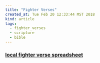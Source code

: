 ```yaml
---
title: "Fighter Verses"
created_at: Tue Feb 20 12:33:44 MST 2018
kind: article
tags:
  - fighter_verses
  - scripture
  - bible
---
```


<h3>
  <a href="/assets/xls/fighter-verses.csv" target="_blank">local fighter verse spreadsheet</a>
</h3>

<!--
html boilerplate
<a href="" target="_blank"></a>
<a name=""></a>
<img src="" width="400px">
<ul>
  <li></li>
</ul>
<pre>
</pre>
<p style="margin-bottom: 2em;"></p>
<hr style="border: 0; height: 3px; background: #333; background-image: linear-gradient(to right, #ccc, #333, #ccc);">
<pre><code>
</code></pre>
<math xmlns='http://www.w3.org/1998/Math/MathML' display='block'>
</math>
-->


